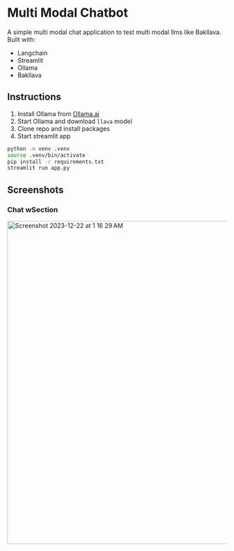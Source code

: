 Multi Modal Chatbot
===================

A simple multi modal chat application to test multi modal llms like Bakllava.  
Built with:
* Langchain 
* Streamlit
* Ollama
* Bakllava

Instructions
------------
1. Install Ollama from [Ollama.ai](https://ollama.ai)
2. Start Ollama and download `llava` model
3. Clone repo and install packages
4. Start streamlit app

```bash
python -m venv .venv
source .venv/bin/activate
pip install -r requirements.txt
streamlit run app.py
```
Screenshots
-----------

### Chat wSection

<img width="743" alt="Screenshot 2023-12-22 at 1 16 29 AM" src="https://github.com/DivyahTm/Multimodal_Chatbot/blob/main/multimodalchat-ai.png">

